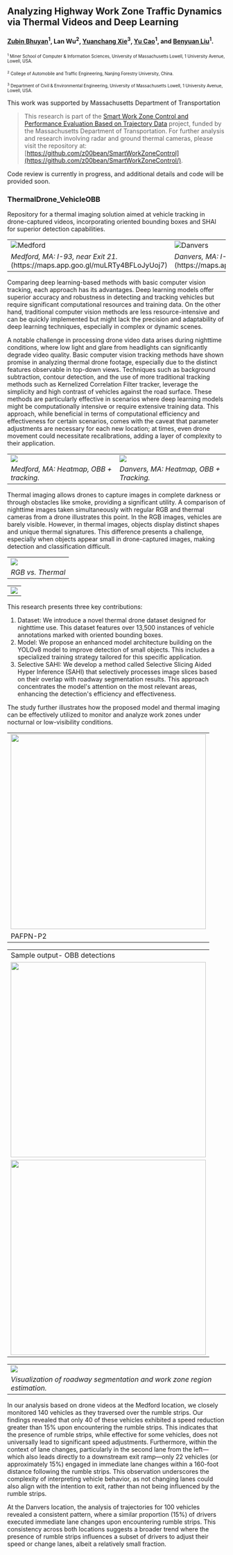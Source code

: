 ## Analyzing Highway Work Zone Traffic Dynamics via Thermal Videos and Deep Learning
#### [Zubin Bhuyan](https://cs.uml.edu/~zbhuyan/)<sup>1</sup>, Lan Wu<sup>2</sup>, [Yuanchang Xie](https://www.uml.edu/engineering/civil-environmental/faculty/xie-yuanchang.aspx)<sup>3</sup>, [Yu Cao](https://www.uml.edu/sciences/computer-science/people/cao-yu.aspx)<sup>1</sup>, and [Benyuan Liu](https://www.uml.edu/research/chords/faculty/liu-benyuan.aspx)<sup>1</sup>.

<sup><sub>
<sup>1</sup> Miner School of Computer \& Information Sciences, University of Massachusetts Lowell, 1 University Avenue, Lowell, USA.
</sup></sub>

<sup><sub>
<sup>2</sup> College of Automobile and Traffic Engineering, Nanjing Forestry University, China.
</sup></sub>

<sup><sub>
<sup>3</sup> Department of Civil \& Environmental Engineering, University of Massachusetts Lowell, 1 University Avenue, Lowell, USA.
</sup></sub>


This work was supported by Massachusetts Department of Transportation

> This research is part of the [Smart Work Zone Control and Performance Evaluation Based on Trajectory Data](https://www.mass.gov/doc/smart-work-zone-control-and-performance-evaluation-based-on-trajectory-data/) project, funded by the Massachusetts Department of Transportation. For further analysis and research involving radar and ground thermal cameras, please visit the repository at: [https://github.com/z00bean/SmartWorkZoneControl](https://github.com/z00bean/SmartWorkZoneControl/).


Code review is currently in progress, and additional details and code will be provided soon.



### ThermalDrone_VehicleOBB
Repository for a thermal imaging solution aimed at vehicle tracking in drone-captured videos, incorporating oriented bounding boxes and SHAI for superior detection capabilities.



<table>
  <tr>
    <td> <img src="images_videos_gif/video-samples-OBB/DJI_20230523223312_0003_T-10_55-11_55-COMP-ezgif.com-video-to-gif-converter-2.gif"  alt="Medford" ></td>
    <td> <img src="images_videos_gif/video-samples-OBB/DJI_20230531200344_0001_T-clip_vid2-ezgif.com-video-to-gif-converter.gif" alt="Danvers" ></td>
   </tr> 
   <tr>
      <td><i>Medford, MA: I-93, near Exit 21.</i> (https://maps.app.goo.gl/muLRTy4BFLoJyUoj7) </td>
      <td><i>Danvers, MA: I-93, near Exit 10.</i> (https://maps.app.goo.gl/j4ysifxbs8VmehxP6) </td>
  </tr>
</table>

Comparing deep learning-based methods with basic computer vision tracking, each approach has its advantages. Deep learning models offer superior accuracy and robustness in detecting and tracking vehicles but require significant computational resources and training data. On the other hand, traditional computer vision methods are less resource-intensive and can be quickly implemented but might lack the precision and adaptability of deep learning techniques, especially in complex or dynamic scenes. 

A notable challenge in processing drone video data arises during nighttime conditions, where low light and glare from headlights can significantly degrade video quality. Basic computer vision tracking methods have shown promise in analyzing thermal drone footage, especially due to the distinct features observable in top-down views. Techniques such as background subtraction, contour detection, and the use of more traditional tracking methods such as Kernelized Correlation Filter tracker, leverage the simplicity and high contrast of vehicles against the road surface. These methods are particularly effective in scenarios where deep learning models might be computationally intensive or require extensive training data. This approach, while beneficial in terms of computational efficiency and effectiveness for certain scenarios, comes with the caveat that parameter adjustments are necessary for each new location; at times, even drone movement could necessitate recalibrations, adding a layer of complexity to their application.

<table>
  <tr>
    <td> <img src="images_videos_gif/heatmap_vid/DJI_20230523223312_0003_T-CLIP1-full-heatmap-ezgif.com-video-to-gif-converter.gif"></td>
    <td> <img src="images_videos_gif/heatmap_vid/DJI_0001-heatmap-clip_vid1-ezgif.com-video-to-gif-converter.gif" ></td>
   </tr> 
   <tr>
      <td><i>Medford, MA: Heatmap, OBB + tracking. </i> </td>
      <td><i>Danvers, MA: Heatmap, OBB + Tracking. </i> </td>
  </tr>
</table>


Thermal imaging allows drones to capture images in complete darkness or through obstacles like smoke, providing a significant utility. A comparison of nighttime images taken simultaneously with regular RGB and thermal cameras from a drone illustrates this point. In the RGB images, vehicles are barely visible. However, in thermal images, objects display distinct shapes and unique thermal signatures. This difference presents a challenge, especially when objects appear small in drone-captured images, making detection and classification difficult.
<table>
  <tr>
    <td> 
      <img src="images_videos_gif/images/RGB-Thermal_samples.jpg"></td>
   </tr> 
   <tr>
      <td><i>RGB vs. Thermal </i> </td>
  </tr>
</table>
<table>
  <tr>
    <td> 
      <img src="images_videos_gif/images/schedule-recording-drone.png"></td>
   </tr> 
</table>

This research presents three key contributions:
<ol>
  <li>
Dataset: We introduce a novel thermal drone dataset designed for nighttime use. This dataset features over 13,500 instances of vehicle annotations marked with oriented bounding boxes.
    </li>
    <li>
Model: We propose an enhanced model architecture building on the YOLOv8 model to improve detection of small objects. This includes a specialized training strategy tailored for this specific application.
      </li>
      <li>
Selective SAHI: We develop a method called Selective Slicing Aided Hyper Inference (SAHI) that selectively processes image slices based on their overlap with roadway segmentation results. This approach concentrates the model's attention on the most relevant areas, enhancing the detection's efficiency and effectiveness.
        </li> </ol>
The study further illustrates how the proposed model and thermal imaging can be effectively utilized to monitor and analyze work zones under nocturnal or low-visibility conditions.

<table>
  <tr>
    <td> 
      <img src="images_videos_gif/images/PAFPN-P2.jpg" width="450"></td>
   </tr> 
  <tr><td>PAFPN-P2</td></tr>
</table>

<table>
  
  <tr><td>Sample output- OBB detections</td></tr>
  <tr>
    <td> 
      <img src="images_videos_gif/images/DJI_20230531200344_0001_T-1_45-2_15-039.jpg" width="450"></td>
   </tr> 
    <tr>
    <td> 
      <img src="images_videos_gif/images/DJI_0009-5_55-6_30-008.jpg" width="450"></td>
   </tr> 
</table>

<table>
  <tr>
    <td> <img src="images_videos_gif/images/viz-roadway-drum.jpg" ></td>
   </tr> 
   <tr>
      <td><i>Visualization of roadway segmentation and work zone region estimation. </td>
  </tr>
</table>


In our analysis based on drone videos at the Medford location, we closely monitored 140 vehicles as they traversed over the rumble strips. Our findings revealed that only 40 of these vehicles exhibited a speed reduction greater than 15% upon encountering the rumble strips. This indicates that the presence of rumble strips, while effective for some vehicles, does not universally lead to significant speed adjustments. Furthermore, within the context of lane changes, particularly in the second lane from the left—which also leads directly to a downstream exit ramp—only 22 vehicles (or approximately 15%) engaged in immediate lane changes within a 160-foot distance following the rumble strips. This observation underscores the complexity of interpreting vehicle behavior, as not changing lanes could also align with the intention to exit, rather than not being influenced by the rumble strips.

At the Danvers location, the analysis of trajectories for 100 vehicles revealed a consistent pattern, where a similar proportion (15%) of drivers executed immediate lane changes upon encountering rumble strips. This consistency across both locations suggests a broader trend where the presence of rumble strips influences a subset of drivers to adjust their speed or change lanes, albeit a relatively small fraction. 
